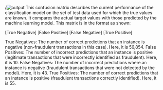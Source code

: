 /![output](https://github.com/nicksantoscs/AI-Credit-Card-Fraud-Detection/assets/55286153/62b7cdcf-4500-4184-93f7-e3e082e46085)
This confusion matrix describes the current performance of the classification model on the set of test data used for which the true values are known. It compares the actual target values with those predicted by the machine learning model. This matrix is in the format as shown:

[True Negative] [False Positive]
[False Negative] [True Positive]

True Negatives: The number of correct predictions that an instance is negative (non-fraudulent transactions in this case). Here, it is 56,854.
False Positives: The number of incorrect predictions that an instance is positive (legitimate transactions that were incorrectly identified as fraudulent). Here, it is 10.
False Negatives: The number of incorrect predictions where an instance is negative (fraudulent transactions that were not detected by the model). Here, it is 43.
True Positives: The number of correct predictions that an instance is positive (fraudulent transactions correctly identified). Here, it is 55.
